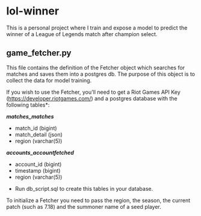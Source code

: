 # lol-winner
This is a personal project where I train and expose a model to predict the winner of a League of Legends match after champion select.

## game_fetcher.py
This file contains the definition of the Fetcher object which searches for matches and saves them into a postgres db. The purpose of this object is to collect the data for model training.

If you wish to use the Fetcher, you'll need to get a Riot Games API Key (https://developer.riotgames.com/) and a postgres database with the following tables*:

***matches_matches***
- match_id (bigint)
- match_detail (json)
- region (varchar(5))

***accounts_accountfetched***
- account_id (bigint)
- timestamp (bigint)
- region (varchar(5))

* Run db_script.sql to create this tables in your database.

To initialize a Fetcher you need to pass the region, the season, the current patch (such as 7.18) and the summoner name of a seed player.